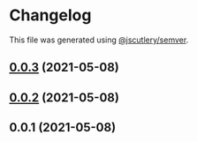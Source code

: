 # Changelog

This file was generated using [@jscutlery/semver](https://github.com/jscutlery/semver).

## [0.0.3](https://github.com/macneib/cicd/compare/v0.0.2...v0.0.3) (2021-05-08)



## [0.0.2](https://github.com/macneib/cicd/compare/v0.0.1...v0.0.2) (2021-05-08)



## 0.0.1 (2021-05-08)
